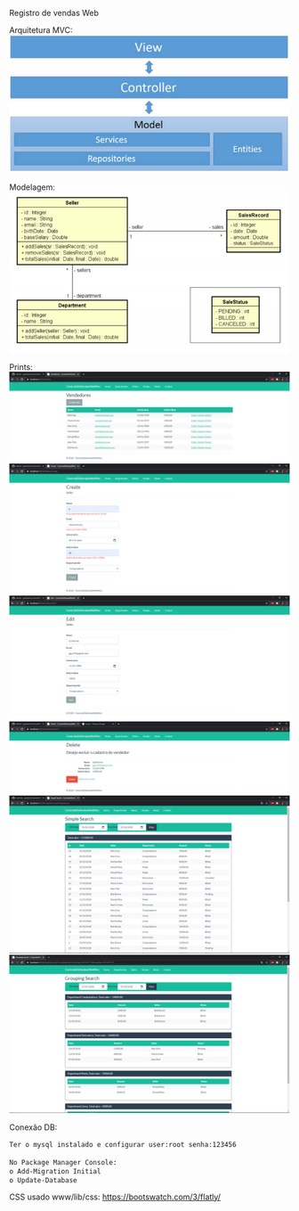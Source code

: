 Registro de vendas Web

Arquitetura MVC:
<img src="prints/MVC.PNG">

Modelagem:
<img src="prints/DiagramaDeClass.PNG">

Prints:
<img src="prints/Vendedores.PNG">
<img src="prints/Valida.PNG">
<img src="prints/Update.PNG">
<img src="prints/Deletar.PNG">
<img src="prints/BuscaS.PNG">
<img src="prints/BuscaG.PNG">


Conexão DB:

    Ter o mysql instalado e configurar user:root senha:123456

    No Package Manager Console:
    o Add-Migration Initial
    o Update-Database

CSS usado www/lib/css: https://bootswatch.com/3/flatly/